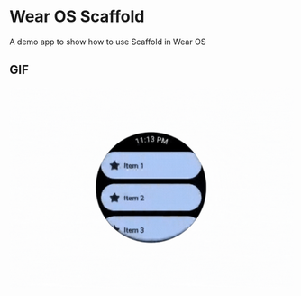 # Wear OS Scaffold

A demo app to show how to use Scaffold in Wear OS

## GIF

![Example](gif/example.gif)